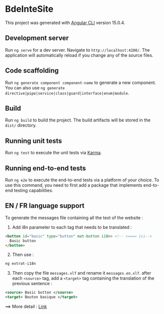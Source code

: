 # BdeInteSite

This project was generated with [Angular CLI](https://github.com/angular/angular-cli) version 15.0.4.

## Development server

Run `ng serve` for a dev server. Navigate to `http://localhost:4200/`. The application will automatically reload if you change any of the source files.

## Code scaffolding

Run `ng generate component component-name` to generate a new component. You can also use `ng generate directive|pipe|service|class|guard|interface|enum|module`.

## Build

Run `ng build` to build the project. The build artifacts will be stored in the `dist/` directory.

## Running unit tests

Run `ng test` to execute the unit tests via [Karma](https://karma-runner.github.io).

## Running end-to-end tests

Run `ng e2e` to execute the end-to-end tests via a platform of your choice. To use this command, you need to first add a package that implements end-to-end testing capabilities.

## EN / FR language support

To generate the messages file containing all the text of the website :
1. Add i8n parameter to each tag that needs to be translated :
```html
<button id="basic" type="button" mat-button i18n> <!-- <==== ici-->
  Basic button
</button>
``` 
2. Then use : 
```zsh
ng extrat-i18n
```

3. Then copy the file `messages.xlf` and rename it `messages.en.xlf`.
after each `<source>` tag, add a `<target>` tag containing the translation of the previous sentence :

```xml
<source> Basic button </source>
<target> Bouton basique </target>
```
==> More detail : [Link](https://lokalise.com/blog/angular-i18n/)

